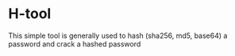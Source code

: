 # H-tool
 This simple tool is generally used to hash (sha256, md5, base64) a password and crack a hashed password

